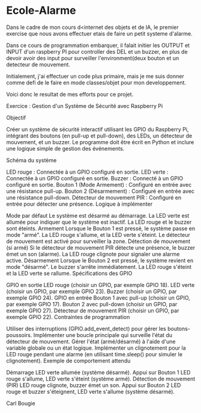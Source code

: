 # Ecole-Alarme

Dans le cadre de mon cours d<internet des objets et de IA, le premier exercise que nous avons effectuer etais de faire un petit systeme d'alarme.

Dans ce cours de programmation embarquer, il falait initier les OUTPUT et INPUT d'un raspberry PI pour controller des DEL et un buzzer, en plus de devoir avoir des input pour surveiller l'environment(deux bouton et un detecteur de mouvement.

Initialement, j'ai effectuer un code plus primaire, mais je me suis donner comme defi de le faire en mode classes/objet pour mon developpement. 

Voici donc le resultat de mes efforts pour ce projet.

Exercice : Gestion d'un Système de Sécurité avec Raspberry Pi

Objectif

Créer un système de sécurité interactif utilisant les GPIO du Raspberry Pi, intégrant des boutons (en pull-up et pull-down), des LEDs, un détecteur de mouvement, et un buzzer. Le programme doit être écrit en Python et inclure une logique simple de gestion des événements.

Schéma du système

LED rouge : Connectée à un GPIO configuré en sortie.
LED verte : Connectée à un GPIO configuré en sortie.
Buzzer : Connecté à un GPIO configuré en sortie.
Bouton 1 (Mode Armement) : Configuré en entrée avec une résistance pull-up.
Bouton 2 (Désarmement) : Configuré en entrée avec une résistance pull-down.
Détecteur de mouvement PIR : Configuré en entrée pour détecter une présence.
Logique à implémenter

Mode par défaut
Le système est désarmé au démarrage.
La LED verte est allumée pour indiquer que le système est inactif.
La LED rouge et le buzzer sont éteints.
Armement
Lorsque le Bouton 1 est pressé, le système passe en mode "armé".
La LED rouge s'allume, et la LED verte s'éteint.
Le détecteur de mouvement est activé pour surveiller la zone.
Détection de mouvement (si armé)
Si le détecteur de mouvement PIR détecte une présence, le buzzer émet un son (alarme).
La LED rouge clignote pour signaler une alarme active.
Désarmement
Lorsque le Bouton 2 est pressé, le système revient en mode "désarmé".
Le buzzer s'arrête immédiatement.
La LED rouge s'éteint et la LED verte se rallume.
Spécifications des GPIO

GPIO en sortie
LED rouge (choisir un GPIO, par exemple GPIO 18).
LED verte (choisir un GPIO, par exemple GPIO 23).
Buzzer (choisir un GPIO, par exemple GPIO 24).
GPIO en entrée
Bouton 1 avec pull-up (choisir un GPIO, par exemple GPIO 17).
Bouton 2 avec pull-down (choisir un GPIO, par exemple GPIO 27).
Détecteur de mouvement PIR (choisir un GPIO, par exemple GPIO 22).
Contraintes de programmation

Utiliser des interruptions (GPIO.add_event_detect) pour gérer les boutons-poussoirs.
Implémenter une boucle principale qui surveille l'état du détecteur de mouvement.
Gérer l'état (armé/désarmé) à l'aide d'une variable globale ou un état logique.
Implémenter un clignotement pour la LED rouge pendant une alarme (en utilisant time.sleep() pour simuler le clignotement).
Exemple de comportement attendu

Démarrage
LED verte allumée (système désarmé).
Appui sur Bouton 1
LED rouge s'allume, LED verte s'éteint (système armé).
Détection de mouvement (PIR)
LED rouge clignote, buzzer émet un son.
Appui sur Bouton 2
LED rouge et buzzer s'éteignent, LED verte s'allume (système désarmé).

Carl Bougie

